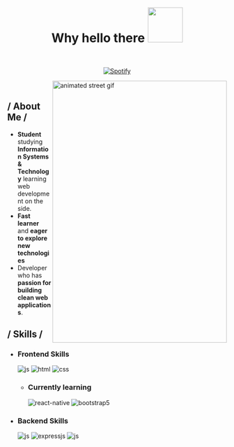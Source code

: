<h1 align='center'> Why hello there <img src='https://i.gifer.com/origin/cd/cd44334923c5a5d94e7cf4ab8f5f2f7f_w200.gif' width='80'> </h1>
  
&nbsp;<div align="center">
  [![Spotify](https://novatorem-a5dq-kohese.vercel.app/api/spotify?background_color=0d1117&border_color=0d1117)](https://open.spotify.com/user/x.lope)
</div>

<div>

<img align='right' src='https://media.tenor.com/3F5XmYhEARwAAAAd/chill-japan.gif' width='400' height='600' alt='animated street gif'>
&nbsp;
  
<h2> / About Me /</h2>

- **Student** studying **Information Systems & Technology** learning web development on the side.
- **Fast learner** and **eager to explore new technologies**
- Developer who has **passion for building clean web applications**.

<h2>/ Skills /</h2>

- <h3>Frontend Skills</h3>

  <img src = "https://img.shields.io/badge/JavaScript-323330?style=for-the-badge&logo=javascript&logoColor=F7DF1E" alt = "js" />
  <img src = "https://img.shields.io/badge/HTML5-E34F26?style=for-the-badge&logo=html5&logoColor=white" alt = "html" />
  <img src = "https://img.shields.io/badge/CSS3-1572B6?style=for-the-badge&logo=css3&logoColor=white" alt = "css" />

  - <h3>Currently learning</h3>
  
    <img src = "https://img.shields.io/badge/react-%2320232a.svg?style=for-the-badge&logo=react&logoColor=%2361DAFB" alt = "react-native" />
    <img src = "https://img.shields.io/badge/bootstrap-%23563D7C.svg?style=for-the-badge&logo=bootstrap&logoColor=white" alt = "bootstrap5" />

- <h3>Backend Skills</h3>

    <img src = "https://img.shields.io/badge/JavaScript-323330?style=for-the-badge&logo=javascript&logoColor=F7DF1E" alt = "js" />
    <img src = "https://img.shields.io/badge/express.js-%23404d59.svg?style=for-the-badge&logo=express&logoColor=%2361DAFB" alt = "expressjs" />
    <img src = "https://img.shields.io/badge/Node-323330?style=for-the-badge&logo=node.js&logoColor=F7DF1E" alt = "js" />
</div>
